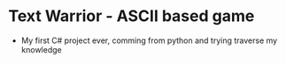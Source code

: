 <h1>Text Warrior - ASCII based game</h1>
<ul>
  <li>My first C# project ever, comming from python and trying traverse my knowledge</li>
</ul>
